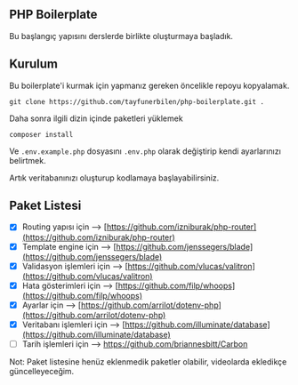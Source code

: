 ## PHP Boilerplate

Bu başlangıç yapısını derslerde birlikte oluşturmaya başladık.

## Kurulum

Bu boilerplate'i kurmak için yapmanız gereken öncelikle repoyu kopyalamak.

```
git clone https://github.com/tayfunerbilen/php-boilerplate.git .
```
Daha sonra ilgili dizin içinde paketleri yüklemek

```
composer install
```

Ve `.env.example.php` dosyasını `.env.php` olarak değiştirip kendi ayarlarınızı belirtmek.

Artık veritabanınızı oluşturup kodlamaya başlayabilirsiniz.

## Paket Listesi

- [x] Routing yapısı için --> [https://github.com/izniburak/php-router](https://github.com/izniburak/php-router)
- [x] Template engine için --> [https://github.com/jenssegers/blade](https://github.com/jenssegers/blade)
- [x] Validasyon işlemleri için --> [https://github.com/vlucas/valitron](https://github.com/vlucas/valitron)
- [x] Hata gösterimleri için --> [https://github.com/filp/whoops](https://github.com/filp/whoops)
- [x] Ayarlar için --> [https://github.com/arrilot/dotenv-php](https://github.com/arrilot/dotenv-php)
- [x] Veritabanı işlemleri için --> [https://github.com/illuminate/database](https://github.com/illuminate/database)
- [ ] Tarih işlemleri için --> https://github.com/briannesbitt/Carbon

Not: Paket listesine henüz eklenmedik paketler olabilir, videolarda ekledikçe güncelleyeceğim.